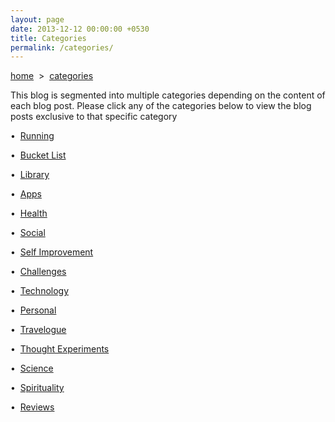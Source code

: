 ```yaml
---
layout: page
date: 2013-12-12 00:00:00 +0530
title: Categories
permalink: /categories/
---
```

<div>

<p><a href="{{ site.url }}">home</a> &nbsp;&gt;&nbsp; <a href="{{ site.url }}/categories">categories</a></p>

<p>This blog is segmented into multiple categories depending on the content of each blog post. Please click any of the categories below to view the blog posts exclusive to that specific category</p>

<p>&#149;&nbsp;&nbsp;<a href="{{ site.url }}/category/running/">Running</a></p>

<p>&#149;&nbsp;&nbsp;<a href="{{ site.url }}/category/bucket-list/">Bucket List</a></p>

<p>&#149;&nbsp;&nbsp;<a href="{{ site.url }}/category/books/">Library</a></p>

<p>&#149;&nbsp;&nbsp;<a href="{{ site.url }}/category/apps/">Apps</a></p>

<p>&#149;&nbsp;&nbsp;<a href="{{ site.url }}/category/health/">Health</a></p>

<p>&#149;&nbsp;&nbsp;<a href="{{ site.url }}/category/social/">Social</a></p>

<p>&#149;&nbsp;&nbsp;<a href="{{ site.url }}/category/self-improvement/">Self Improvement</a></p>

<p>&#149;&nbsp;&nbsp;<a href="{{ site.url }}/category/challenges/">Challenges</a></p>

<p>&#149;&nbsp;&nbsp;<a href="{{ site.url }}/category/technology/">Technology</a></p>

<p>&#149;&nbsp;&nbsp;<a href="{{ site.url }}/category/personal/">Personal</a></p>

<p>&#149;&nbsp;&nbsp;<a href="{{ site.url }}/category/travelogue/">Travelogue</a></p>

<p>&#149;&nbsp;&nbsp;<a href="{{ site.url }}/category/thought-experiments/">Thought Experiments</a></p>

<p>&#149;&nbsp;&nbsp;<a href="{{ site.url }}/category/science/">Science</a></p>

<p>&#149;&nbsp;&nbsp;<a href="{{ site.url }}/category/spirituality/">Spirituality</a></p>

<p>&#149;&nbsp;&nbsp;<a href="{{ site.url }}/category/review/">Reviews</a></p>

</div>
